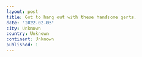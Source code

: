 ```yaml
---
layout: post
title: Got to hang out with these handsome gents.
date: "2022-02-03"
city: Unknown
country: Unknown
continent: Unknown
published: 1
---
```

